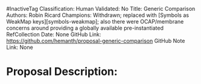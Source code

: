 #InactiveTag
Classification:
Human Validated: No
Title: Generic Comparison
Authors: Robin Ricard
Champions: Withdrawn; replaced with [Symbols as WeakMap keys][symbols-weakmap]; also there were OCAP/membrane concerns around providing a globally available pre-instantiated RefCollection
Date: None
GitHub Link: https://github.com/hemanth/proposal-generic-comparison
GitHub Note Link: None

# Proposal Description:
